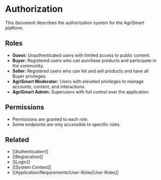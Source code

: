 # Authorization

This document describes the authorization system for the AgriSmart platform.

## Roles

*   **Guest:** Unauthenticated users with limited access to public content.
*   **Buyer:** Registered users who can purchase products and participate in the community.
*   **Seller:** Registered users who can list and sell products and have all Buyer privileges.
*   **AgriSmart Moderator:** Users with elevated privileges to manage accounts, content, and interactions.
*   **AgriSmart Admin:** Superusers with full control over the application.

## Permissions

*   Permissions are granted to each role.
*   Some endpoints are only accessible to specific roles.

## Related

*   [[Authentication]]
*   [[Registration]]
*   [[Login]]
* [[System Context]]
* [[Application/Requirements/User-Roles|User Roles]]
